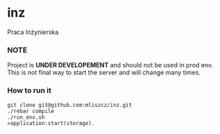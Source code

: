 inz
===

Praca Inżynierska

### NOTE
Project is **UNDER DEVELOPEMENT** and should not be used in prod env.
This is not final way to start the server and will change many times.

### How to run it

```
git clone git@github.com:mliszcz/inz.git
./rebar compile
./run_env.sh
>application:start(storage).
```

